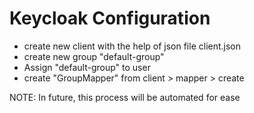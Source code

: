 # Keycloak Configuration

- create new client with the help of json file client.json
- create new group "default-group"
- Assign "default-group" to user
- create "GroupMapper" from client > mapper > create

NOTE: In future, this process will be automated for ease